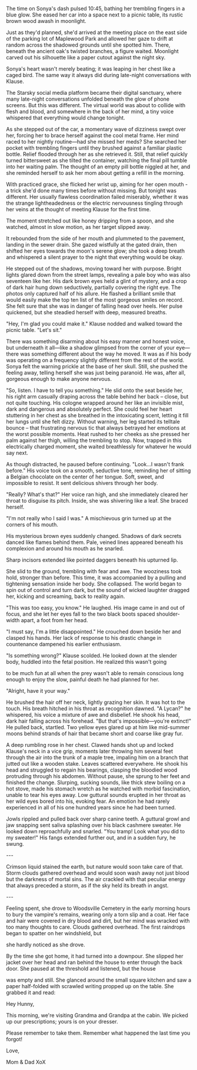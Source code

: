 The time on Sonya's dash pulsed 10:45, bathing her trembling fingers in a blue glow. She eased her car into a space next to a picnic table, its rustic brown wood awash in moonlight.

Just as they'd planned, she'd arrived at the meeting place on the east side of the parking lot of Maplewood Park and allowed her gaze to drift at random across the shadowed grounds until she spotted him. There, beneath the ancient oak's twisted branches, a figure waited. Moonlight carved out his silhouette like a paper cutout against the night sky.

Sonya's heart wasn't merely beating; it was leaping in her chest like a caged bird. The same way it always did during late-night conversations with Klause.

The Starsky social media platform became their digital sanctuary, where many late-night conversations unfolded beneath the glow of phone screens. But this was different. The virtual world was about to collide with flesh and blood, and somewhere in the back of her mind, a tiny voice whispered that everything would change tonight.

As she stepped out of the car, a momentary wave of dizziness swept over her, forcing her to brace herself against the cool metal frame. Her mind raced to her nightly routine—had she missed her meds? She searched her pocket with trembling fingers until they brushed against a familiar plastic bottle. Relief flooded through her as she retrieved it. Still, that relief quickly turned bittersweet as she tilted the container, watching the final pill tumble into her waiting palm. The thought of an empty pill bottle niggled at her, and she reminded herself to ask her mom about getting a refill in the morning.

With practiced grace, she flicked her wrist up, aiming for her open mouth - a trick she'd done many times before without missing. But tonight was different. Her usually flawless coordination failed miserably, whether it was the strange lightheadedness or the electric nervousness tingling through her veins at the thought of meeting Klause for the first time.

The moment stretched out like honey dripping from a spoon, and she watched, almost in slow motion, as her target slipped away.

It rebounded from the side of her mouth and plummeted to the pavement, landing in the sewer drain. She gazed wistfully at the gated drain, then shifted her eyes towards the moon's serene glow; she took a deep breath and whispered a silent prayer to the night that everything would be okay.

He stepped out of the shadows, moving toward her with purpose. Bright lights glared down from the street lamps, revealing a pale boy who was also seventeen like her. His dark brown eyes held a glint of mystery, and a crop of dark hair hung down seductively, partially covering the right eye. The photos only captured half of his allure. He flashed a brilliant smile that would easily make the top ten list of the most gorgeous smiles on record. She felt sure that she was in danger of falling head over heels.  Her pulse quickened, but she steadied herself with deep, measured breaths.

"Hey, I'm glad you could make it." Klause nodded and walked toward the picnic table. "Let's sit."

There was something disarming about his easy manner and honest voice, but underneath it all—like a shadow glimpsed from the corner of your eye—there was something different about the way he moved. It was as if his body was operating on a frequency slightly different from the rest of the world. Sonya felt the warning prickle at the base of her skull. Still, she pushed the feeling away, telling herself she was just being paranoid. He was, after all, gorgeous enough to make anyone nervous.

"So, listen. I have to tell you something." He slid onto the seat beside her, his right arm casually draping across the table behind her back – close, but not quite touching. His cologne wrapped around her like an invisible mist, dark and dangerous and absolutely perfect. She could feel her heart stuttering in her chest as she breathed in the intoxicating scent, letting it fill her lungs until she felt dizzy. Without warning, her leg started its telltale bounce – that frustrating nervous tic that always betrayed her emotions at the worst possible moments. Heat rushed to her cheeks as she pressed her palm against her thigh, willing the trembling to stop. Now, trapped in this electrically charged moment, she waited breathlessly for whatever he would say next.

As though distracted, he paused before continuing. "Look...I wasn't frank before." His voice took on a smooth, seductive tone, reminding her of sitting a Belgian chocolate on the center of her tongue. Soft, sweet, and impossible to resist. It sent delicious shivers through her body.

"Really? What's that?" Her voice ran high, and she immediately cleared her throat to disguise its pitch. Inside, she was shivering like a leaf. She braced herself.

"I'm not really who I said I was." A mischievous grin turned up at the corners of his mouth.

His mysterious brown eyes suddenly changed. Shadows of dark secrets danced like flames behind them. Pale, veined lines appeared beneath his complexion and around his mouth as he snarled.

Sharp incisors extended like pointed daggers beneath his upturned lip.

She slid to the ground, trembling with fear and awe. The wooziness took hold, stronger than before. This time, it was accompanied by a pulling and tightening sensation inside her body. She collapsed. The world began to spin out of control and turn dark, but the sound of wicked laughter dragged her, kicking and screaming, back to reality again.

"This was too easy, you know." He laughed. His image came in and out of focus, and she let her eyes fall to the two black boots spaced shoulder-width apart, a foot from her head.

"I must say, I'm a little disappointed." He crouched down beside her and clasped his hands. Her lack of response to his drastic change in countenance dampened his earlier enthusiasm.

"Is something wrong?" Klause scolded. He looked down at the slender body, huddled into the fetal position. He realized this wasn't going

to be much fun at all when the prey wasn't able to remain conscious long enough to enjoy the slow, painful death he had planned for her.

"Alright, have it your way."

He brushed the hair off her neck, lightly grazing her skin. It was hot to the touch. His breath hitched in his throat as recognition dawned. "A Lycan?" he whispered, his voice a mixture of awe and disbelief. He shook his head, dark hair falling across his forehead. "But that's impossible—you're extinct!"  He pulled back, startled. Two yellow eyes glared up at him like mid-summer moons behind strands of hair that became short and coarse like gray fur.

A deep rumbling rose in her chest. Clawed hands shot up and locked Klause's neck in a vice grip, moments later throwing him several feet through the air into the trunk of a maple tree, impaling him on a branch that jutted out like a wooden stake. Leaves scattered everywhere. He shook his head and struggled to regain his bearings, clasping the bloodied wood protruding through his abdomen. Without pause, she sprung to her feet and finished the change. Slurping, sucking sounds, like thick stew boiling on a hot stove, made his stomach wretch as he watched with morbid fascination, unable to tear his eyes away. Low guttural sounds erupted in her throat as her wild eyes bored into his, evoking fear. An emotion he had rarely experienced in all of his one hundred years since he had been turned.

Jowls rippled and pulled back over sharp canine teeth. A guttural growl and jaw snapping sent saliva splashing over his black cashmere sweater. He looked down reproachfully and snarled. "You tramp! Look what you did to my sweater!" His fangs extended further out, and in a sudden fury, he swung.

\---

Crimson liquid stained the earth, but nature would soon take care of that. Storm clouds gathered overhead and would soon wash away not just blood but the darkness of mortal sins. The air crackled with that peculiar energy that always preceded a storm, as if the sky held its breath in angst.

\---

Feeling spent, she drove to Woodsville Cemetery in the early morning hours to bury the vampire's remains, wearing only a torn slip and a coat. Her face and hair were covered in dry blood and dirt, but her mind was wracked with too many thoughts to care. Clouds gathered overhead. The first raindrops began to spatter on her windshield, but

she hardly noticed as she drove.

By the time she got home, it had turned into a downpour. She slipped her jacket over her head and ran behind the house to enter through the back door. She paused at the threshold and listened, but the house

was empty and still. She glanced around the small square kitchen and saw a paper half-folded with scrawled writing propped up on the table. She grabbed it and read:

Hey Hunny,

This morning, we're visiting Grandma and Grandpa at the cabin. We picked up our prescriptions; yours is on your dresser.

Please remember to take them. Remember what happened the last time you forgot!

Love,

Mom & Dad XoX
